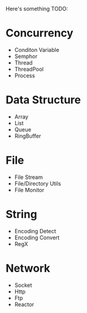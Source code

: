 Here's something TODO:

# Concurrency
* Conditon Variable
* Semphor
* Thread
* ThreadPool
* Process

# Data Structure
* Array
* List
* Queue
* RingBuffer

# File
* File Stream
* File/Directory Utils
* File Monitor

# String
* Encoding Detect
* Encoding Convert
* RegX

# Network
* Socket
* Http
* Ftp
* Reactor


